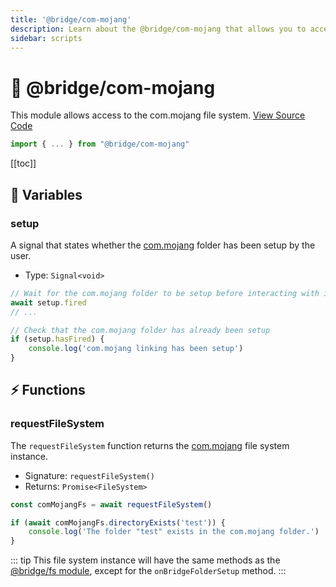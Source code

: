 ```yaml
---
title: '@bridge/com-mojang'
description: Learn about the @bridge/com-mojang that allows you to access the com.mojang file system.
sidebar: scripts
---
```


# 📂 @bridge/com-mojang

This module allows access to the com.mojang file system.
[View Source Code](https://github.com/bridge-core/editor/blob/main/src/components/Extensions/Scripts/Modules/comMojang.ts)

```js
import { ... } from "@bridge/com-mojang"
```

[[toc]]

## 💼 Variables

### setup

A signal that states whether the [com.mojang](/guide/misc/com-mojang-syncing/index.html) folder has been setup by the user.

-   Type: `Signal<void>`

```js
// Wait for the com.mojang folder to be setup before interacting with it
await setup.fired
// ...

// Check that the com.mojang folder has already been setup
if (setup.hasFired) {
	console.log('com.mojang linking has been setup')
}
```

## ⚡ Functions

### requestFileSystem

The `requestFileSystem` function returns the [com.mojang](/guide/misc/com-mojang-syncing/index.html) file system instance.

-   Signature: `requestFileSystem()`
-   Returns: `Promise<FileSystem>`

```js
const comMojangFs = await requestFileSystem()

if (await comMojangFs.directoryExists('test')) {
	console.log('The folder "test" exists in the com.mojang folder.')
}
```

::: tip
This file system instance will have the same methods as the [@bridge/fs module](/extensions/scripts/fs), except for the `onBridgeFolderSetup` method.
:::
